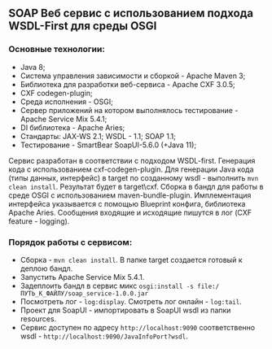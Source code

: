 ## SOAP Веб сервис с использованием подхода WSDL-First для среды OSGI

### Основные технологии:
* Java 8;
* Система управления зависимости и сборкой - Apache Maven 3;
* Библиотека для разработки веб-сервиса - Apache CXF 3.0.5;
* CXF codegen-plugin;
* Среда исполнения - OSGI;
* Сервер приложений на котором выполнялось тестирование - Apache Service Mix 5.4.1;
* DI библиотека - Apache Aries;
* Стандарты: JAX-WS 2.1; WSDL - 1.1; SOAP 1.1;
* Тестирование - SmartBear SoapUI-5.6.0 (+Java 11);

Сервис разработан в соответствии с подходом WSDL-first.
Генерация кода с использованием cxf-codegen-plugin.
Для генерации Java кода (типы данных, интерфейс) в target по созданному wsdl - выполнить `mvn clean install`. 
Результат будет в target\cxf.
Сборка в бандл для работы в среде OSGI с использованием maven-bundle-plugin.
Имплементация интерфейса указывается с помощью Blueprint конфига, библиотека Apache Aries.
Сообщения входящие и исходящие пишутся в лог (CXF feature - logging).

### Порядок работы с сервисом:
- Сборка - `mvn clean install`. В папке target создается готовый к деплою бандл.
- Запустить Apache Service Mix 5.4.1.
- Задеплоить бандл в сервис микс
`osgi:install -s file:/ПУТЬ_К_ФАЙЛУ/soap_service-1.0.0.jar`
- Посмотреть лог - `log:display`. Смотреть лог онлайн - `log:tail`.
- Проект для SoapUI - импортировать в SoapUI wsdl из папки resources.
- Сервис доступен по адресу `http://localhost:9090` соответственно wsdl - `http://localhost:9090/JavaInfoPort?wsdl`.